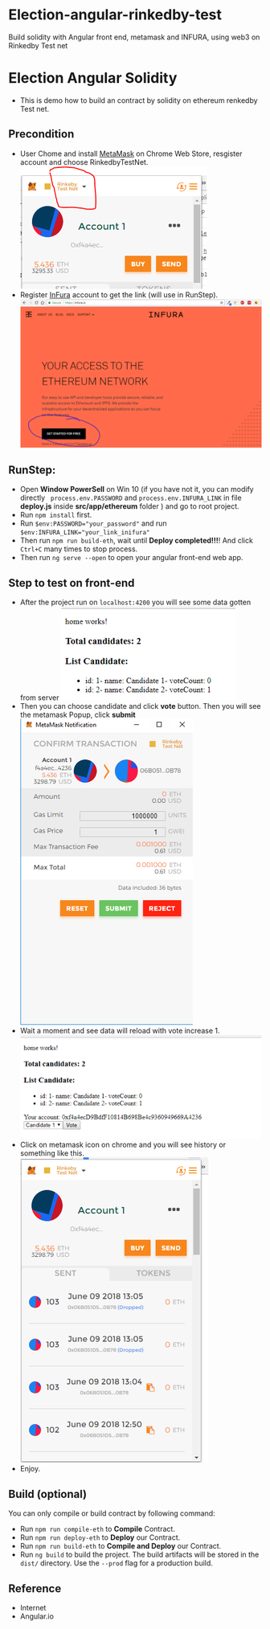 # Election-angular-rinkedby-test
Build solidity with Angular front end, metamask and INFURA, using web3 on Rinkedby Test net

# Election Angular Solidity
- This is demo how to build an contract by solidity on ethereum renkedby Test net.

## Precondition
- User Chome and install [MetaMask](https://metamask.io/) on Chrome Web Store, resgister account and choose RinkedbyTestNet. 
![alt text](images/metamask.PNG)
- Register [InFura](http://infura.io/) account to get the link (will use in RunStep).
![alt text](images/infura.PNG)

## RunStep:
- Open **Window PowerSell** on Win 10 (if you have not it, you can modify directly ` process.env.PASSWORD` and `process.env.INFURA_LINK` in file **deploy.js** inside **src/app/ethereum** folder ) and go to root project.
- Run `npm install` first.
- Run `$env:PASSWORD="your_password"` and run `$env:INFURA_LINK="your_link_inifura"`
- Then run `npm run build-eth`, wait until **Deploy completed!!!**! And click `Ctrl+C` many times to stop process.
- Then run `ng serve --open` to open your angular front-end web app.

## Step to test on front-end
- After the project run on `localhost:4200` you will see some data gotten from server 
![alt text](images/home.PNG)
- Then you can choose candidate and click **vote** button. Then you will see the metamask Popup, click **submit** 
![alt text](images/metamaskPopup.PNG)
- Wait a moment and see data will reload with vote increase 1.
![alt text](images/homeVoted.PNG)
- Click on metamask icon on chrome and you will see history or something like this.
![alt text](images/metamaskVoted.PNG)
- Enjoy.

## Build (optional)
You can only compile or build contract by following command:
- Run `npm run compile-eth` to **Compile** Contract.
- Run `npm run deploy-eth` to **Deploy** our Contract.
- Run `npm run build-eth` to **Compile and Deploy** our Contract.
- Run `ng build` to build the project. The build artifacts will be stored in the `dist/` directory. Use the `--prod` flag for a production build.

## Reference
- Internet
- Angular.io
